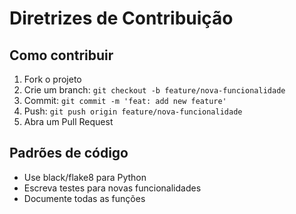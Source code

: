 # Diretrizes de Contribuição

## Como contribuir
1. Fork o projeto
2. Crie um branch: `git checkout -b feature/nova-funcionalidade`
3. Commit: `git commit -m 'feat: add new feature'`
4. Push: `git push origin feature/nova-funcionalidade`
5. Abra um Pull Request

## Padrões de código
- Use black/flake8 para Python
- Escreva testes para novas funcionalidades
- Documente todas as funções